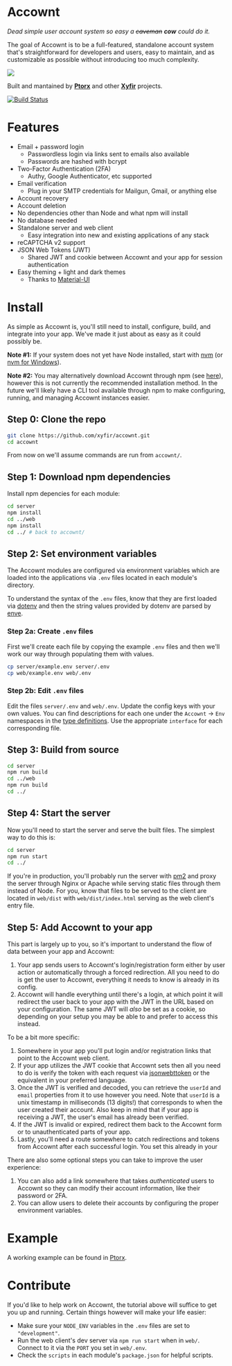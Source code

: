 # Ac**cow**nt

_Dead simple user account system so easy a ~~caveman~~ **cow** could do it._

The goal of Accownt is to be a full-featured, standalone account system that's straightforward for developers and users, easy to maintain, and as customizable as possible without introducing too much complexity.

![](https://i.imgur.com/u6yATTf.png)

Built and mantained by **[Ptorx](https://ptorx.com)** and other **[Xyfir](https://www.xyfir.com)** projects.

[![Build Status](https://travis-ci.org/xyfir/accownt.svg?branch=master)](https://travis-ci.org/xyfir/accownt)

# Features

- Email + password login
  - Passwordless login via links sent to emails also available
  - Passwords are hashed with bcrypt
- Two-Factor Authentication (2FA)
  - Authy, Google Authenticator, etc supported
- Email verification
  - Plug in your SMTP credentials for Mailgun, Gmail, or anything else
- Account recovery
- Account deletion
- No dependencies other than Node and what npm will install
- No database needed
- Standalone server and web client
  - Easy integration into new and existing applications of any stack
- reCAPTCHA v2 support
- JSON Web Tokens (JWT)
  - Shared JWT and cookie between Accownt and your app for session authentication
- Easy theming + light and dark themes
  - Thanks to [Material-UI](https://material-ui.com/style/color/#color-tool)

# Install

As simple as Accownt is, you'll still need to install, configure, build, and integrate into your app. We've made it just about as easy as it could possibly be.

**Note #1:** If your system does not yet have Node installed, start with [nvm](https://github.com/creationix/nvm#install-script) (or [nvm for Windows](https://github.com/coreybutler/nvm-windows#node-version-manager-nvm-for-windows)).

**Note #2:** You may alternatively download Accownt through npm (see [here](http://npmjs.com/package/accownt)), however this is not currently the recommended installation method. In the future we'll likely have a CLI tool available through npm to make configuring, running, and managing Accownt instances easier.

## Step 0: Clone the repo

```bash
git clone https://github.com/xyfir/accownt.git
cd accownt
```

From now on we'll assume commands are run from `accownt/`.

## Step 1: Download npm dependencies

Install npm depencies for each module:

```bash
cd server
npm install
cd ../web
npm install
cd ../ # back to accownt/
```

## Step 2: Set environment variables

The Accownt modules are configured via environment variables which are loaded into the applications via `.env` files located in each module's directory.

To understand the syntax of the `.env` files, know that they are first loaded via [dotenv](https://www.npmjs.com/package/dotenv) and then the string values provided by dotenv are parsed by [enve](https://www.npmjs.com/package/enve).

### Step 2a: Create `.env` files

First we'll create each file by copying the example `.env` files and then we'll work our way through populating them with values.

```bash
cp server/example.env server/.env
cp web/example.env web/.env
```

### Step 2b: Edit `.env` files

Edit the files `server/.env` and `web/.env`. Update the config keys with your own values. You can find descriptions for each one under the `Accownt` -> `Env` namespaces in the [type definitions](https://github.com/xyfir/accownt/blob/master/types/accownt.d.ts). Use the appropriate `interface` for each corresponding file.

## Step 3: Build from source

```bash
cd server
npm run build
cd ../web
npm run build
cd ../
```

## Step 4: Start the server

Now you'll need to start the server and serve the built files. The simplest way to do this is:

```bash
cd server
npm run start
cd ../
```

If you're in production, you'll probably run the server with [pm2](https://www.npmjs.com/package/pm2) and proxy the server through Nginx or Apache while serving static files through them instead of Node. For you, know that files to be served to the client are located in `web/dist` with `web/dist/index.html` serving as the web client's entry file.

## Step 5: Add Accownt to your app

This part is largely up to you, so it's important to understand the flow of data between your app and Accownt:

1. Your app sends users to Accownt's login/registration form either by user action or automatically through a forced redirection. All you need to do is get the user to Accownt, everything it needs to know is already in its config.
2. Accownt will handle everything until there's a login, at which point it will redirect the user back to your app with the JWT in the URL based on your configuration. The same JWT will _also_ be set as a cookie, so depending on your setup you may be able to and prefer to access this instead.

To be a bit more specific:

1. Somewhere in your app you'll put login and/or registration links that point to the Accownt web client.
2. If your app utilizes the JWT cookie that Accownt sets then all you need to do is verify the token with each request via [jsonwebttoken](https://www.npmjs.com/package/jsonwebtoken#jwtverifytoken-secretorpublickey-options-callback) or the equivalent in your preferred language.
3. Once the JWT is verified and decoded, you can retrieve the `userId` and `email` properties from it to use however you need. Note that `userId` is a unix timestamp in milliseconds (13 digits!) that corresponds to when the user created their account. Also keep in mind that if your app is receiving a JWT, the user's email has already been verified.
4. If the JWT is invalid or expired, redirect them back to the Accownt form or to unauthenticated parts of your app.
5. Lastly, you'll need a route somewhere to catch redirections and tokens from Accownt after each successful login. You set this already in your

There are also some optional steps you can take to improve the user experience:

1. You can also add a link somewhere that takes _authenticated_ users to Accownt so they can modify their account information, like their password or 2FA.
2. You can allow users to delete their accounts by configuring the proper environment variables.

# Example

A working example can be found in [Ptorx](https://github.com/xyfir/ptorx).

# Contribute

If you'd like to help work on Accownt, the tutorial above will suffice to get you up and running. Certain things however will make your life easier:

- Make sure your `NODE_ENV` variables in the `.env` files are set to `"development"`.
- Run the web client's dev server via `npm run start` when in `web/`. Connect to it via the `PORT` you set in `web/.env`.
- Check the `scripts` in each module's `package.json` for helpful scripts.
